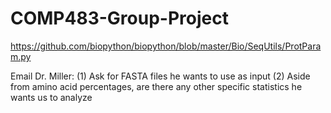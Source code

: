 # COMP483-Group-Project 
https://github.com/biopython/biopython/blob/master/Bio/SeqUtils/ProtParam.py

Email Dr. Miller:
(1) Ask for FASTA files he wants to use as input
(2) Aside from amino acid percentages, are there any other specific statistics he wants us to analyze
